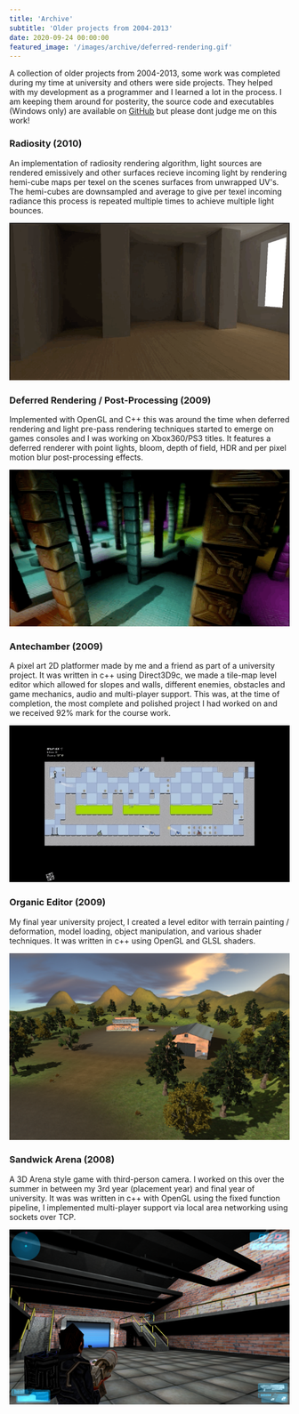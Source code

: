 ```yaml
---
title: 'Archive'
subtitle: 'Older projects from 2004-2013'
date: 2020-09-24 00:00:00
featured_image: '/images/archive/deferred-rendering.gif'
---
```


A collection of older projects from 2004-2013, some work was completed during my time at university and others were side projects. They helped with my development as a programmer and I learned a lot in the process. I am keeping them around for posterity, the source code and executables (Windows only) are available on [GitHub](https://github.com/polymonster/demos-archive) but please dont judge me on this work!

### Radiosity (2010)

An implementation of radiosity rendering algorithm, light sources are rendered emissively and other surfaces recieve incoming light by rendering hemi-cube maps per texel on the scenes surfaces from unwrapped UV's. The hemi-cubes are downsampled and average to give per texel incoming radiance this process is repeated multiple times to achieve multiple light bounces.

<img src="/images/archive/radiosity.gif">

### Deferred Rendering / Post-Processing (2009)

Implemented with OpenGL and C++ this was around the time when deferred rendering and light pre-pass rendering techniques started to emerge on games consoles and I was working on Xbox360/PS3 titles. It features a deferred renderer with point lights, bloom, depth of field, HDR and per pixel motion blur post-processing effects.

<img src="/images/archive/deferred-rendering.gif">


### Antechamber (2009)

A pixel art 2D platformer made by me and a friend as part of a university project. It was written in c++ using Direct3D9c, we made a tile-map level editor which allowed for slopes and walls, different enemies, obstacles and game mechanics, audio and multi-player support. This was, at the time of completion, the most complete and polished project I had worked on and we received 92% mark for the course work.

<img src="/images/archive/antechamber.gif">

### Organic Editor (2009)

My final year university project, I created a level editor with terrain painting / deformation, model loading, object manipulation, and various shader techniques. It was written in c++ using OpenGL and GLSL shaders.

<img src="/images/archive/editor.png">

### Sandwick Arena (2008)

A 3D Arena style game with third-person camera. I worked on this over the summer in between my 3rd year (placement year) and final year of university. It was was written in c++ with OpenGL using the fixed function pipeline, I implemented multi-player support via local area networking using sockets over TCP.

<img src="/images/archive/sandwickarena.png">



